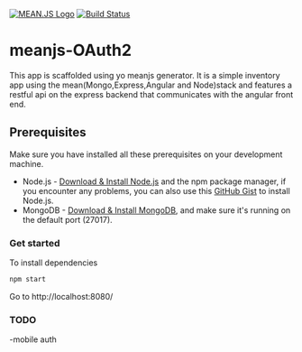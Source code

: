 [![MEAN.JS Logo](http://meanjs.org/img/logo-small.png)](http://meanjs.org/)
[![Build Status](https://travis-ci.org/meanjs/mean.svg?branch=master)](https://travis-ci.org/meanjs/mean)

# meanjs-OAuth2
This app is scaffolded using yo meanjs generator. It is a simple inventory app using the mean(Mongo,Express,Angular and Node)stack and features a restful api on the express backend that communicates with the angular front end.

## Prerequisites
Make sure you have installed all these prerequisites on your development machine.
* Node.js - [Download & Install Node.js](http://www.nodejs.org/download/) and the npm package manager, if you encounter any problems, you can also use this [GitHub Gist](https://gist.github.com/isaacs/579814) to install Node.js.
* MongoDB - [Download & Install MongoDB](http://www.mongodb.org/downloads), and make sure it's running on the default port (27017).

### Get started

To install dependencies

```ruby
npm start
```

Go to http://localhost:8080/

### TODO
-mobile auth
